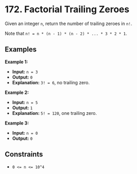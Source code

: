 # 172. Factorial Trailing Zeroes

Given an integer `n`, return the number of trailing zeroes in `n!`.

Note that `n! = n * (n - 1) * (n - 2) * ... * 3 * 2 * 1`.

## Examples

**Example 1:**

- **Input:** `n = 3`
- **Output:** `0`
- **Explanation:** `3! = 6`, no trailing zero.

**Example 2:**

- **Input:** `n = 5`
- **Output:** `1`
- **Explanation:** `5! = 120`, one trailing zero.

**Example 3:**

- **Input:** `n = 0`
- **Output:** `0`

## Constraints

- `0 <= n <= 10^4`